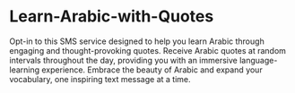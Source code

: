 # Learn-Arabic-with-Quotes
Opt-in to this SMS service designed to help you learn Arabic through engaging and thought-provoking quotes. Receive Arabic quotes at random intervals throughout the day, providing you with an immersive language-learning experience. Embrace the beauty of Arabic and expand your vocabulary, one inspiring text message at a time.
